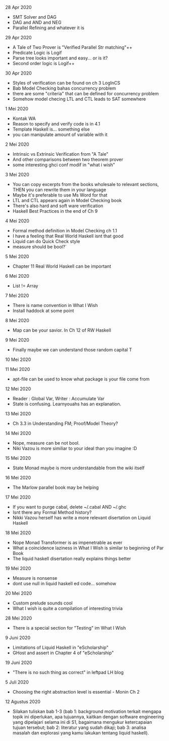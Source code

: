 28 Apr 2020
* SMT Solver and DAG
* DAG and AND and NEG
* Parallel Refining and whatever it is

29 Apr 2020
* A Tale of Two Prover is "Verified Parallel Str matching"++
* Predicate Logic is Logif
* Parse tree looks important and easy... or is it?
* Second order logic is Logif++

30 Apr 2020
* Styles of verification can be found on ch 3 LogInCS
* Bab Model Checking bahas concurrency problem
* there are some "criteria" that can be defined for concurrency problem
* Somehow model checing LTL and CTL leads to SAT somewhere

1 Mei 2020
* Kontak WA
* Reason to specify and verify code is in 4.1
* Template Haskell is... something else
* you can manipulate amount of variable with it

2 Mei 2020
* Intrinsic vs Extrinsic Verification from "A Tale"
* And other comparisons between two theorem prover
* some interesting ghci conf modif in "what i wish"

3 Mei 2020
* You can copy excerpts from the books wholesale to relevant sections, THEN you
  can rewrite them in your language
* Maybe it's preferable to use Ms Word for that
* LTL and CTL appears again in Model Checking book
* There's also hard and soft ware verification
* Haskell Best Practices in the end of Ch 9

4 Mei 2020
* Formal method definition in Model Checking ch 1.1
* I have a feeling that Real World Haskell isnt that good
* Liquid can do Quick Check style 
* measure should be bool?`

5 Mei 2020
* Chapter 11 Real World Haskell can be important

6 Mei 2020
* List != Array

7 Mei 2020
* There is name convention in What I Wish
* Install haddock at some point

8 Mei 2020
* Map can be your savior. In Ch 12 of RW Haskell

9 Mei 2020
* Finally maybe we can understand those random capital T

10 Mei 2020

11 Mei 2020
* apt-file can be used to know what package is your file come from

12 Mei 2020
* Reader : Global Var, Writer : Accumulate Var
* State is confusing. Learnyouahs has an explanation.

13 Mei 2020
* Ch 3.3 in Understanding FM; Proof/Model Theory?

14 Mei 2020
* Nope, measure can be not bool.
* Niki Vazou is more similiar to your ideal than you imagine :D

15 Mei 2020
* State Monad maybe is more understandable from the wiki itself

16 Mei 2020
* The Marlow parallel book may be helping

17 Mei 2020
* If you want to purge cabal, delete ~/.cabal AND ~/.ghc
* Isnt there any Formal Method history?
* Nikki Vazou herself has write a more relevant disertation on Liquid Haskell

18 Mei 2020
* Nope Monad Transformer is as impenetrable as ever
* What a coincidence laziness in What I Wish is similar to beginning of Par
  Book
* The liquid haskell disertation really explains things better

19 Mei 2020
* Measure is nonsense
* dont use null in liquid haskell ed code... somehow

20 Mei 2020
* Custom prelude sounds cool
* What I wish is quite a compilation of interesting trivia

28 Mei 2020
* There is a special section for "Testing" im What I Wish

9 Juni 2020
* Limitations of Liquid Haskell in "eScholarship"
* GHost and assert in Chapter 4 of "eScholarship"

19 Juni 2020
* "There is no such thing as correct" in leftpad LH blog

5 Juli 2020
* Choosing the right abstraction level is essential - Monin Ch 2

12 Agustus 2020
* Silakan tuliskan bab 1-3 (bab 1: background motivation terkait mengapa topik
  ini diperlukan, apa tujuannya, kaitkan dengan software engineering yang
  dipelajari selama ini di S1, bagaimana mengukur ketercapaian tujuan tersebut;
  bab 2: literatur yang sudah dikaji; bab 3: analisa masalah dan explorasi yang
  kamu lakukan tentang liquid haskell).

